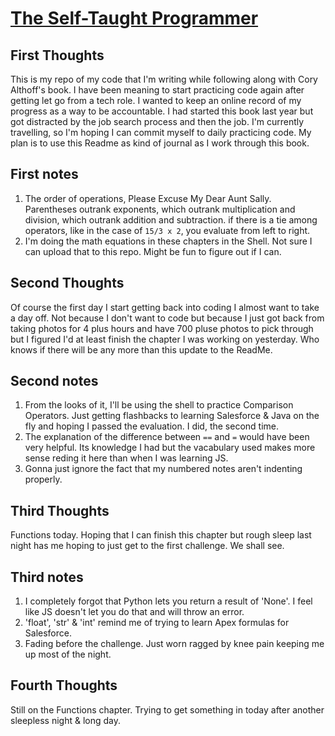 # [The Self-Taught Programmer](https://www.amazon.com/Self-Taught-Programmer-Definitive-Programming-Professionally-ebook/dp/B01M01YDQA?ref_=ast_author_mpb)

## First Thoughts

This is my repo of my code that I'm writing while following along with Cory Althoff's book. I have been meaning to start practicing code again after getting let go from a tech role. I wanted to keep an online record of my progress as a way to be accountable. I had started this book last year but got distracted by the job search process and then the job. I'm currently travelling, so I'm hoping I can commit myself to daily practicing code. My plan is to use this Readme as kind of journal as I work through this book.

## First notes

1. The order of operations, Please Excuse My Dear Aunt Sally.\
   Parentheses outrank exponents, which outrank multiplication and division, which outrank addition and subtraction. if there is a tie among operators, like in the case of `15/3 x 2`, you evaluate from left to right.
2. I'm doing the math equations in these chapters in the Shell. Not sure I can upload that to this repo. Might be fun to figure out if I can.

## Second Thoughts

Of course the first day I start getting back into coding I almost want to take a day off. Not because I don't want to code but because I just got back from taking photos for 4 plus hours and have 700 pluse photos to pick through but I figured I'd at least finish the chapter I was working on yesterday. Who knows if there will be any more than this update to the ReadMe.

## Second notes

1. From the looks of it, I'll be using the shell to practice Comparison Operators. Just getting flashbacks to learning Salesforce & Java on the fly and hoping I passed the evaluation. I did, the second time.
2. The explanation of the difference between `==` and `=` would have been very helpful. Its knowledge I had but the vacabulary used makes more sense reding it here than when I was learning JS.
3. Gonna just ignore the fact that my numbered notes aren't indenting properly.

## Third Thoughts

Functions today. Hoping that I can finish this chapter but rough sleep last night has me hoping to just get to the first challenge. We shall see.

## Third notes

1. I completely forgot that Python lets you return a result of 'None'. I feel like JS doesn't let you do that and will throw an error.
2. 'float', 'str' & 'int' remind me of trying to learn Apex formulas for Salesforce.
3. Fading before the challenge. Just worn ragged by knee pain keeping me up most of the night.

## Fourth Thoughts

Still on the Functions chapter. Trying to get something in today after another sleepless night & long day.

